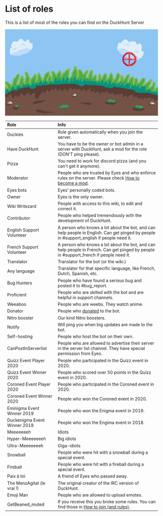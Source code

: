 # List of roles

This is a list of most of the roles you can find on the DuckHunt Server

![Join us, we are shooting at ducks](../.gitbook/assets/duckhunt_animated.gif)

| Role | Info |
| :--- | :--- |
| Duckies | Role given automatically when you join the server. |
| Have DuckHunt | You have to be the owner or bot admin in a server with DuckHunt, ask a mod for the role \(DON'T ping please\). |
| Pizza | You need to work for discord pizza \(and you can't get it anymore\). |
| Moderator | People who are trusted by Eyes and who enforce rules on the server. Please check [How to become a mod](how-to-become-a-mod.md). |
| Eyes bots | Eyes' personally coded bots. |
| Owner | Eyes is the only owner. |
| Wiki Writezard | People with access to this wiki, to edit and correct it. |
| Contributor | People who helped tremendously with the development of DuckHunt. |
| English Support Volunteer | A person who knows a lot about the bot, and can help people in English. Can get pinged by people in \#support\_english if people need it. |
| French Support Volunteer | A person who knows a lot about the bot, and can help people in French. Can get pinged by people in \#support\_french if people need it. |
| Translator | Translator for the bot \(or the wiki.\) |
| Any language | Translator for that specific language, like French, Dutch, Spanish, etc. |
| Bug Hunters | People who have found a serious bug and posted it to \#bug\_report. |
| Proficient | People who are skilled with the bot and are helpful in support channels. |
| Weeaboo | People who are weebs. They watch anime. |
| Donator | People who [donated](https://www.patreon.com/duckhunt) to the bot. |
| Nitro booster | Our kind Nitro boosters. |
| Notify | Will ping you when big updates are made to the bot. |
| Self-hosting | People who host the bot on their own. |
| CanPostInServerlist | People who are allowed to advertise their server in the server list channel. They have special permission from Eyes. |
| Quizz Event Player 2020 | People who participated in the Quizz event in 2020. |
| Quizz Event Winner 2020 | People who scored over 50 points in the Quizz event in 2020. |
| Coroned Event Player 2020 | People who participated in the Coroned event in 2020. |
| Coroned Event Winner 2020 | People who won the Coroned event in 2020. |
| Eminigma Event Winner 2019 | People who won the Enigma event in 2019. |
| Duckenigma Event Winner 2018 | People who won the Engima event in 2018. |
| Meeeeeeeh | Idiots |
| Hyper-Meeeeeeeh | Big idiots |
| Ultra-Meeeeeeeh | Giga-idiots |
| Snowball | People who were hit with a snowball during a special event. |
| Fireball | People who were hit with a fireball during a special event. |
| Paix à toi | A friend of Eyes who passed away. |
| The MenzAgitat \(le vrai !\) | The original creator of the IRC version of DuckHunt. |
| Emoji Man | People who are allowed to upload emotes. |
| GetBeaned\_muted | If you receive this you broke some rules. You can find those in [How to join \(and rules\)](how-to-join.md). |

